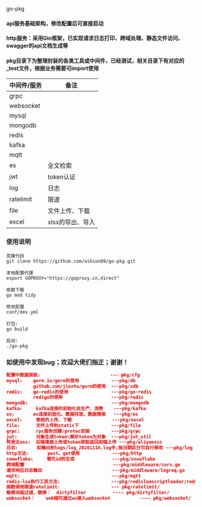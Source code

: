 go-pkg
#### api服务基础架构，修改配置后可直接启动
#### http服务：采用Gin框架，已实现请求日志打印、跨域处理、静态文件访问、swagger的api文档生成等
#### pkg目录下为整理封装的各类工具或中间件，已经测试，相关目录下有对应的_test文件，根据业务需要可import使用

| 中间件/服务    | 备注         |
|-----------|------------|
| grpc      |            |
| websocket |            |
| mysql     |            |
| mongodb   |            |
| redis     |            |
| kafka     |            |
| mqtt      |            |
| es        | 全文检索       |
| jwt       | token认证    |
| log       | 日志         |
| ratelimit | 限速         |
| file      | 文件上传、下载    |
| excel     | xlsx的导出、导入 |



### 使用说明
```
克隆代码
git clone https://github.com/ashion89/go-pkg.git

本地配置代理
export GOPROXY="https://goproxy.cn,direct"

依赖下载
go mod tidy 

修改配置
conf/dev.yml

打包:
go build 

启动:
./go-pkg

```

### 如使用中发现bug；欢迎大佬们指正；谢谢！
```json
配置中数据获取:                          --- pkg/cfg  
mysql:    gorm.io/gorm的使用            ---pkg/db 
          github.com/jinzhu/gorm的使用  ---pkg/zdb
redis:    go-redis的使用                ---pkg/go-redis 
          redigo的使用                  ---pkg/redis  
mongodb:                               ---pkg/mongodb
kafka:     kafka连接的初始化及生产、消费    ---pkg/kafka
es:       es连接初始化、数据存放、数据搜索   ---pkg/es
excel:     表格的上传、下载               ---pkg/excel
file:      文件上传到static下            ---pkg/file
grpc:      rpc服务创建/protoc安装        ---pkg/grpc
jwt:       对象生成token\解析token为对象  ---pkg/jwt_util
阿里云oss:  后端直接上传或token获取返回前端上传 ---pkg/aliyunoss
日志:       如输出到logs/log_20201116.log中,按日期区分可自行修改 ---pkg/log
http方法:       post、get使用            ---pkg/http
snowflake:     雪花id的生成              ---pkg/snowflake
跨域配置                                 ---pkg/middleware/cors.go
请求响应日志输出                          ---pkg/middleware/logreq.go
mqtt:                                  ---pkg/mqtt
redis-lua执行工具方法:                   ---pkg/redisluascriptloader/redis_lua_script_loader.go
函数调用限速ratelimit:                   --- pkg/ratelimit/
敏感词组过滤、替换：  dirtyfilter          ---- pkg/dirtyfilter/
websocket：    web端可通过ws接入websocket           ---- pkg/websocket/

```







